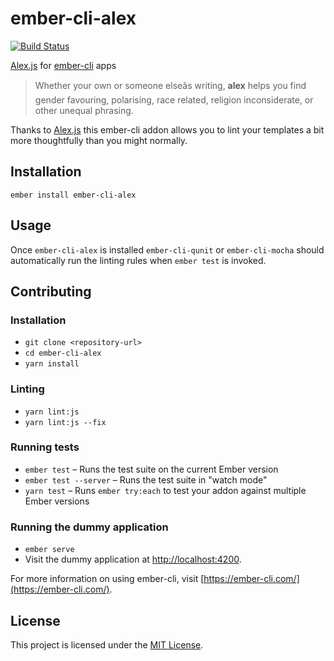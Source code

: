 # ember-cli-alex

[![Build Status](https://travis-ci.org/yohanmishkin/ember-cli-alex.svg?branch=master)](https://travis-ci.org/yohanmishkin/ember-cli-alex)

[Alex.js](http://alexjs.com/) for [ember-cli](http://ember-cli.com/) apps

> Whether your own or someone elseâs writing, **alex** helps you find gender favouring, polarising, race related, religion inconsiderate, or other unequal phrasing.

Thanks to [Alex.js](http://alexjs.com/) this ember-cli addon allows you to lint your templates a bit more thoughtfully than you might normally.


Installation
------------------------------------------------------------------------------

```
ember install ember-cli-alex
```


Usage
------------------------------------------------------------------------------

Once `ember-cli-alex` is installed `ember-cli-qunit` or `ember-cli-mocha` should automatically run the linting rules when `ember test` is invoked.


Contributing
------------------------------------------------------------------------------

### Installation

* `git clone <repository-url>`
* `cd ember-cli-alex`
* `yarn install`

### Linting

* `yarn lint:js`
* `yarn lint:js --fix`

### Running tests

* `ember test` – Runs the test suite on the current Ember version
* `ember test --server` – Runs the test suite in "watch mode"
* `yarn test` – Runs `ember try:each` to test your addon against multiple Ember versions

### Running the dummy application

* `ember serve`
* Visit the dummy application at [http://localhost:4200](http://localhost:4200).

For more information on using ember-cli, visit [https://ember-cli.com/](https://ember-cli.com/).

License
------------------------------------------------------------------------------

This project is licensed under the [MIT License](LICENSE.md).
